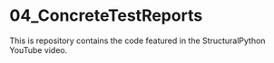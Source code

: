 # 04_ConcreteTestReports
This is repository contains the code featured in the StructuralPython YouTube video.
